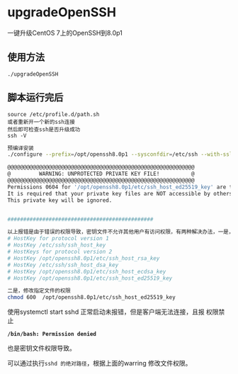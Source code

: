 # upgradeOpenSSH
一键升级CentOS 7上的OpenSSH到8.0p1
## 使用方法
```
./upgradeOpenSSH
```
## 脚本运行完后
```
source /etc/profile.d/path.sh
或者重新开一个新的ssh连接
然后即可检查ssh是否升级成功
ssh -V
```

```bash
预编译安装
./configure --prefix=/opt/openssh8.0p1 --sysconfdir=/etc/ssh --with-ssl-dir=/opt/openssl1.0.2t --with-pam --with-tcp-wrappers --host=x86_64 
```

```bash
@@@@@@@@@@@@@@@@@@@@@@@@@@@@@@@@@@@@@@@@@@@@@@@@@@@@@@@@@@@
@         WARNING: UNPROTECTED PRIVATE KEY FILE!          @
@@@@@@@@@@@@@@@@@@@@@@@@@@@@@@@@@@@@@@@@@@@@@@@@@@@@@@@@@@@
Permissions 0604 for '/opt/openssh8.0p1/etc/ssh_host_ed25519_key' are too open.
It is required that your private key files are NOT accessible by others.
This private key will be ignored.


##############################################
```

```bash
以上报错是由于错误的权限导致，密钥文件不允许其他用户有访问权限，有两种解决办法，一是，修改配置文件，直接注释掉密钥文件，注释如下：  /opt/openssh8.0p1/etc/sshd_config
# HostKey for protocol version 1
# HostKey /etc/ssh/ssh_host_key
# HostKeys for protocol version 2
# HostKey /opt/openssh8.0p1/etc/ssh_host_rsa_key
# HostKey /etc/ssh/ssh_host_dsa_key
# HostKey /opt/openssh8.0p1/etc/ssh_host_ecdsa_key
# HostKey /opt/openssh8.0p1/etc/ssh_host_ed25519_key

二是，修改指定文件的权限
chmod 600  /opt/openssh8.0p1/etc/ssh_host_ed25519_key
```

使用systemctl start sshd 正常启动未报错，但是客户端无法连接，且报 权限禁止 

**`/bin/bash: Permission denied`**

也是密钥文件权限导致。

可以通过执行`sshd 的绝对路径`，根据上面的warring 修改文件权限。
